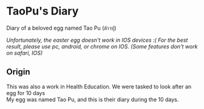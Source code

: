 # TaoPu's Diary
Diary of a beloved egg named Tao Pu (ต้าวปุ)

*Unfortunately, the easter egg doesn't work in IOS devices :(*
*For the best result, please use pc, android, or chrome on IOS. (Some features don't work on safari, IOS)*

## Origin
This was also a work in Health Education. We were tasked to look after an egg for 10 days </br>
My egg was named Tao Pu, and this is their diary during the 10 days.
